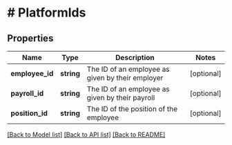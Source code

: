 # # PlatformIds

## Properties

Name | Type | Description | Notes
------------ | ------------- | ------------- | -------------
**employee_id** | **string** | The ID of an employee as given by their employer | [optional]
**payroll_id** | **string** | The ID of an employee as given by their payroll | [optional]
**position_id** | **string** | The ID of the position of the employee | [optional]

[[Back to Model list]](../../README.md#models) [[Back to API list]](../../README.md#endpoints) [[Back to README]](../../README.md)
